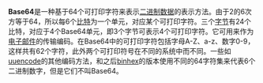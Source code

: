 **Base64**是一种基于64个可打印字符来表示[二进制数据](https://zh.wikipedia.org/wiki/%E4%BA%8C%E8%BF%9B%E5%88%B6)的表示方法。由于2的6次方等于64，所以每6个[比特](https://zh.wikipedia.org/wiki/%E4%BD%8D%E5%85%83)为一个单元，对应某个可打印字符。三个[字节](https://zh.wikipedia.org/wiki/%E5%AD%97%E8%8A%82)有24个比特，对应于4个Base64单元，即3个字节可表示4个可打印字符。它可用来作为[电子邮件](https://zh.wikipedia.org/wiki/%E7%94%B5%E5%AD%90%E9%82%AE%E4%BB%B6)的传输编码。在Base64中的可打印字符包括字母A-Z、a-z、数字0-9，这样共有62个字符，此外两个可打印符号在不同的系统中而不同。一些如[uuencode](https://zh.wikipedia.org/wiki/Uuencode)的其他编码方法，和之后[binhex](https://zh.wikipedia.org/w/index.php?title=Binhex&action=edit&redlink=1)的版本使用不同的64字符集来代表6个二进制数字，但是它们不叫Base64。

